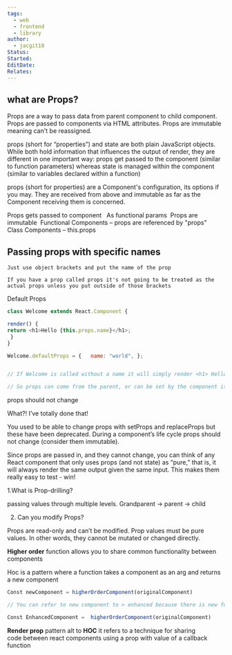 ```yaml
---
tags:
  - web
  - frontend
  - library
author:
  - jacgit18
Status: 
Started: 
EditDate: 
Relates:
---
```

## what are Props? 

Props are a way to pass data from parent component to child component. Props are passed to components via HTML attributes. Props are immutable meaning can't be reassigned. 

props (short for “properties”) and state are both plain JavaScript objects. While both hold information that influences the output of render, they are different in one important way: props get passed to the component (similar to function parameters) whereas state is managed within the component (similar to variables declared within a function) 

props (short for properties) are a Component's configuration, its options if you may. They are received from above and immutable as far as the Component receiving them is concerned. 



Props gets passed to component  
As functional params 
Props are immutable 
Functional Components – props are referenced by "props" 
Class Components – this.props 


## Passing props with specific names 

	Just use object brackets and put the name of the prop 

	If you have a prop called props it's not going to be treated as the actual props unless you put outside of those brackets 

Default Props  



```javascript
class Welcome extends React.Component { 

render() {    
return <h1>Hello {this.props.name}</h1>;   
 } 
}  

Welcome.defaultProps = {   name: "world", };  


// If Welcome is called without a name it will simply render <h1> Hello world</h1>. 

// So props can come from the parent, or can be set by the component itself. 

```

props should not change 

What?! I’ve totally done that! 

You used to be able to change props with setProps and replaceProps but these have been deprecated. During a component’s life cycle props should not change (consider them immutable). 

Since props are passed in, and they cannot change, you can think of any React component that only uses props (and not state) as “pure,” that is, it will always render the same output given the same input. This makes them really easy to test - win! 



1.What is Prop-drilling? 

passing values through multiple levels. Grandparent -> parent -> child 


2. Can you modify Props? 

Props are read-only and can’t be modified. Prop values must be pure values. In other words, they cannot be mutated or changed directly. 

**Higher order** function allows you to share common functionality between components 

Hoc is a pattern where a function takes a component as an arg and returns a new component 


```javascript
Const newComponent = higherOrderComponent(originalComponent) 

// You can refer to new component to > enhanced because there is new functionality 

Const EnhancedComponent =  higherOrderComponent(originalComponent) 
```

**Render prop** pattern alt to **HOC** it refers to a technique for sharing code between react components using a prop with value of a callback function